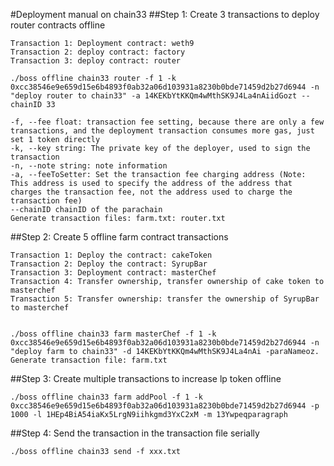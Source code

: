 #Deployment manual on chain33
##Step 1: Create 3 transactions to deploy router contracts offline
```
Transaction 1: Deployment contract: weth9
Transaction 2: deploy contract: factory
Transaction 3: deploy contract: router

./boss offline chain33 router -f 1 -k 0xcc38546e9e659d15e6b4893f0ab32a06d103931a8230b0bde71459d2b27d6944 -n "deploy router to chain33" -a 14KEKbYtKKQm4wMthSK9J4La4nAiidGozt --chainID 33

-f, --fee float: transaction fee setting, because there are only a few transactions, and the deployment transaction consumes more gas, just set 1 token directly
-k, --key string: The private key of the deployer, used to sign the transaction
-n, --note string: note information
-a, --feeToSetter: Set the transaction fee charging address (Note: This address is used to specify the address of the address that charges the transaction fee, not the address used to charge the transaction fee)
--chainID chainID of the parachain
Generate transaction files: farm.txt: router.txt

```

##Step 2: Create 5 offline farm contract transactions
```
Transaction 1: Deploy the contract: cakeToken
Transaction 2: Deploy the contract: SyrupBar
Transaction 3: Deployment contract: masterChef
Transaction 4: Transfer ownership, transfer ownership of cake token to masterchef
Transaction 5: Transfer ownership: transfer the ownership of SyrupBar to masterchef


./boss offline chain33 farm masterChef -f 1 -k 0xcc38546e9e659d15e6b4893f0ab32a06d103931a8230b0bde71459d2b27d6944 -n "deploy farm to chain33" -d 14KEKbYtKKQm4wMthSK9J4La4nAi -paraNameoz.
Generate transaction file: farm.txt
```

##Step 3: Create multiple transactions to increase lp token offline
```
./boss offline chain33 farm addPool -f 1 -k 0xcc38546e9e659d15e6b4893f0ab32a06d103931a8230b0bde71459d2b27d6944 -p 1000 -l 1HEp4BiA54iaKx5LrgN9iihkgmd3YxC2xM -m 13Ywpeqparagraph
```

##Step 4: Send the transaction in the transaction file serially
```
./boss offline chain33 send -f xxx.txt
```